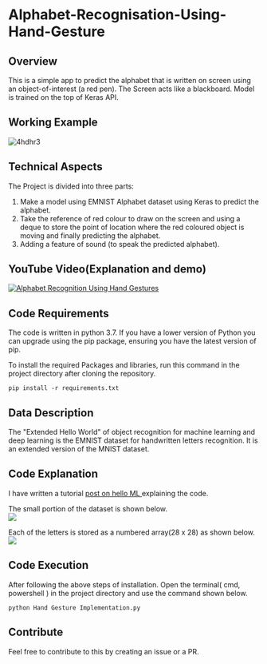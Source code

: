 # Alphabet-Recognisation-Using-Hand-Gesture

## Overview
This is a simple app to predict the alphabet that is written on screen using an object-of-interest (a red pen). The Screen acts like a blackboard. Model is trained on the top of Keras API.

## Working Example
![4hdhr3](https://user-images.githubusercontent.com/58811384/95072324-a39d1880-0728-11eb-9170-33855833d08b.gif)

## Technical Aspects
The Project is divided into three parts:
1. Make a model using EMNIST Alphabet dataset using Keras to predict the alphabet.</br>
2. Take the reference of red colour to draw on the screen and using a deque to store the point of location where the red coloured object is moving and finally predicting the alphabet.
3. Adding a feature of sound (to speak the predicted alphabet). 
  
## YouTube Video(Explanation and demo)
[![Alphabet Recognition Using Hand Gestures](http://img.youtube.com/vi/7YDiblwu_qE/0.jpg)](http://www.youtube.com/watch?v=7YDiblwu_qE "Alphabet Recognition Using Hand Gestures")

## Code Requirements
The code is written in python 3.7. If you have a lower version of Python you can upgrade using the pip package, ensuring you have the latest version of pip.  

To install the required Packages and libraries, run this command in the project directory after cloning the repository.

```
pip install -r requirements.txt
```

## Data Description
The "Extended Hello World" of object recognition for machine learning and deep learning is the EMNIST dataset for handwritten letters recognition. It is an extended version of the MNIST dataset.


## Code Explanation 
I have written a tutorial <a href="https://helloml.org/alphabet-recognition-using-hand-gestures"> post on hello ML </a>explaining the code.


The small portion of the dataset is shown below.  
![](pic1.jpg)

Each of the letters is stored as a numbered array(28 x 28) as shown below.  
![](pic2.JPG)

 ## Code Execution
 After following the above steps of installation. Open the terminal( cmd, powershell ) in the project directory and use the command shown below.
 ```
 python Hand Gesture Implementation.py
 ```
 
 ## Contribute
 Feel free to contribute to this by creating an issue or a PR.
